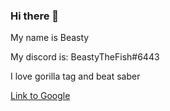 ### Hi there 👋

My name is Beasty

My discord is: BeastyTheFish#6443


I love gorilla tag and beat saber

[Link to Google](https://www.google.com)
